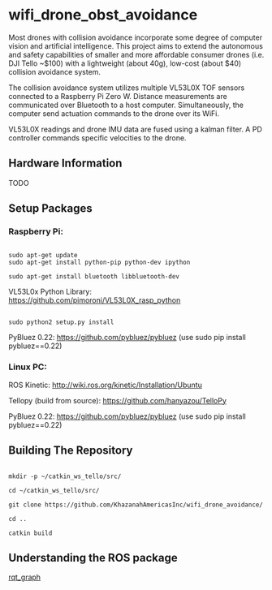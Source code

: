 # wifi_drone_obst_avoidance

Most drones with collision avoidance incorporate some degree of computer vision and artificial intelligence. This project aims to extend the autonomous and safety capabilities of smaller and more affordable consumer drones (i.e. DJI Tello ~$100) with a lightweight (about 40g), low-cost (about $40) collision avoidance system.

The collision avoidance system utilizes multiple VL53L0X TOF sensors connected to a Raspberry Pi Zero W. Distance measurements are communicated over Bluetooth to a host computer. Simultaneously, the computer send actuation commands to the drone over its WiFi.

VL53L0X readings and drone IMU data are fused using a kalman filter.
A PD controller commands specific velocities to the drone.

## Hardware Information

TODO

## Setup Packages

### Raspberry Pi:


```

sudo apt-get update
sudo apt-get install python-pip python-dev ipython

sudo apt-get install bluetooth libbluetooth-dev

```

VL53L0x Python Library: https://github.com/pimoroni/VL53L0X_rasp_python


```

sudo python2 setup.py install

```

PyBluez 0.22: https://github.com/pybluez/pybluez
(use sudo pip install pybluez==0.22)



### Linux PC:

ROS Kinetic: http://wiki.ros.org/kinetic/Installation/Ubuntu

Tellopy (build from source): https://github.com/hanyazou/TelloPy

PyBluez 0.22: https://github.com/pybluez/pybluez
(use sudo pip install pybluez==0.22)

## Building The Repository


```

mkdir -p ~/catkin_ws_tello/src/

cd ~/catkin_ws_tello/src/

git clone https://github.com/KhazanahAmericasInc/wifi_drone_avoidance/

cd ..

catkin build

```

## Understanding the ROS package

[rqt_graph](img/rosgraph.png)


